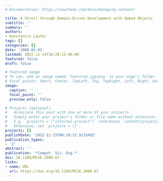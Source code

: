 ```yaml
---
# Documentation: https://wowchemy.com/docs/managing-content/

title: A Stroll through Domain-Driven Development with Naked Objects
subtitle: ''
summary: ''
authors:
- Konstantin Läufer
tags: []
categories: []
date: '2008-01-01'
lastmod: 2022-11-14T18:29:13-06:00
featured: false
draft: false

# Featured image
# To use, add an image named `featured.jpg/png` to your page's folder.
# Focal points: Smart, Center, TopLeft, Top, TopRight, Left, Right, BottomLeft, Bottom, BottomRight.
image:
  caption: ''
  focal_point: ''
  preview_only: false

# Projects (optional).
#   Associate this post with one or more of your projects.
#   Simply enter your project's folder or file name without extension.
#   E.g. `projects = ["internal-project"]` references `content/project/deep-learning/index.md`.
#   Otherwise, set `projects = []`.
projects: []
publishDate: '2022-11-15T00:29:12.913349Z'
publication_types:
- '2'
abstract: ''
publication: '*Comput. Sci. Eng.*'
doi: 10.1109/MCSE.2008.67
links:
- name: URL
  url: https://doi.org/10.1109/MCSE.2008.67
---
```

